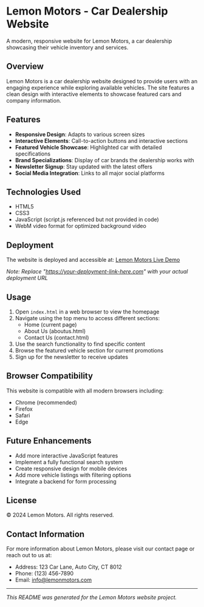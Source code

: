 # Lemon Motors - Car Dealership Website

A modern, responsive website for Lemon Motors, a car dealership showcasing their vehicle inventory and services.

## Overview

Lemon Motors is a car dealership website designed to provide users with an engaging experience while exploring available vehicles. The site features a clean design with interactive elements to showcase featured cars and company information.

## Features

- **Responsive Design**: Adapts to various screen sizes
- **Interactive Elements**: Call-to-action buttons and interactive sections
- **Featured Vehicle Showcase**: Highlighted car with detailed specifications
- **Brand Specializations**: Display of car brands the dealership works with
- **Newsletter Signup**: Stay updated with the latest offers
- **Social Media Integration**: Links to all major social platforms

## Technologies Used

- HTML5
- CSS3
- JavaScript (script.js referenced but not provided in code)
- WebM video format for optimized background video

## Deployment

The website is deployed and accessible at: 
[Lemon Motors Live Demo](https://your-deployment-link-here.com)

*Note: Replace "https://your-deployment-link-here.com" with your actual deployment URL*

## Usage

1. Open `index.html` in a web browser to view the homepage
2. Navigate using the top menu to access different sections:
   - Home (current page)
   - About Us (aboutus.html)
   - Contact Us (contact.html)
3. Use the search functionality to find specific content
4. Browse the featured vehicle section for current promotions
5. Sign up for the newsletter to receive updates

## Browser Compatibility

This website is compatible with all modern browsers including:
- Chrome (recommended)
- Firefox
- Safari
- Edge

## Future Enhancements

- Add more interactive JavaScript features
- Implement a fully functional search system
- Create responsive design for mobile devices
- Add more vehicle listings with filtering options
- Integrate a backend for form processing

## License

© 2024 Lemon Motors. All rights reserved.

## Contact Information

For more information about Lemon Motors, please visit our contact page or reach out to us at:
- Address: 123 Car Lane, Auto City, CT 8012
- Phone: (123) 456-7890
- Email: info@lemonmotors.com

---

*This README was generated for the Lemon Motors website project.*
